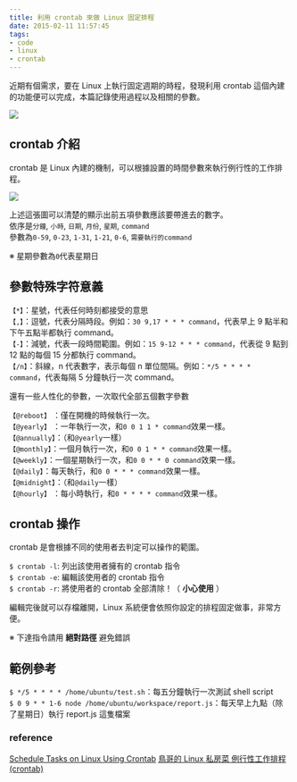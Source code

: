 ```yaml
---
title: 利用 crontab 來做 Linux 固定排程
date: 2015-02-11 11:57:45
tags:
- code
- linux
- crontab 
---
```


近期有個需求，要在 Linux 上執行固定週期的時程，發現利用 crontab 這個內建的功能便可以完成，本篇記錄使用過程以及相關的參數。

![](http://i.imgur.com/kcFpx34.png)

<!-- more -->

## crontab 介紹

crontab 是 Linux 內建的機制，可以根據設置的時間參數來執行例行性的工作排程。

![](http://i.imgur.com/OGytWih.gif)

上述這張圖可以清楚的顯示出前五項參數應該要帶進去的數字。  
依序是`分鐘`, `小時`, `日期`, `月份`, `星期`, `command`  
參數為`0-59`, `0-23`, `1-31`, `1-21`, `0-6`, `需要執行的command`

※ 星期參數為`0`代表星期日

## 參數特殊字符意義

`【*】`：星號，代表任何時刻都接受的意思  
`【,】`：逗號，代表分隔時段。例如：`30 9,17 * * * command`，代表早上 9 點半和下午五點半都執行 command。  
`【-】`：減號，代表一段時間範圍。例如：`15 9-12 * * * command`，代表從 9 點到 12 點的每個 15 分都執行 command。  
`【/n】`：斜線，n 代表數字，表示每個 n 單位間隔。例如：`*/5 * * * * command`，代表每隔 5 分鐘執行一次 command。

還有一些人性化的參數，一次取代全部五個數字參數

`【@reboot】` ：僅在開機的時候執行一次。  
`【@yearly】` ：一年執行一次，和`0 0 1 1 * command`效果一樣。  
`【@annually】`：（和`@yearly`一樣）  
`【@monthly】`：一個月執行一次，和`0 0 1 * * command`效果一樣。  
`【@weekly】`：一個星期執行一次，和`0 0 * * 0 command`效果一樣。  
`【@daily】`：每天執行，和`0 0 * * * command`效果一樣。  
`【@midnight】`：（和`@daily`一樣）  
`【@hourly】` ：每小時執行，和`0 * * * * command`效果一樣。

## crontab 操作

crontab 是會根據不同的使用者去判定可以操作的範圍。

`$ crontab -l`: 列出該使用者擁有的 crontab 指令  
`$ crontab -e`: 編輯該使用者的 crontab 指令  
`$ crontab -r`: 將使用者的 crontab 全部清除！（ **小心使用** ）

編輯完後就可以存檔離開，Linux 系統便會依照你設定的排程固定做事，非常方便。

※ 下達指令請用 **絕對路徑** 避免錯誤

## 範例參考

`$ */5 * * * * /home/ubuntu/test.sh`：每五分鐘執行一次測試 shell script  
`$ 0 9 * * 1-6 node /home/ubuntu/workspace/report.js`：每天早上九點（除了星期日）執行 report.js 這隻檔案

### reference

[Schedule Tasks on Linux Using Crontab](http://kvz.io/blog/2007/07/29/schedule-tasks-on-linux-using-crontab/)
[鳥哥的 Linux 私房菜 例行性工作排程 (crontab)](http://linux.vbird.org/linux_basic/0430cron.php#whatiscron_linux)
